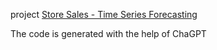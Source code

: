 project [Store Sales - Time Series Forecasting](https://www.kaggle.com/competitions/store-sales-time-series-forecasting/)

The code is generated with the help of ChaGPT